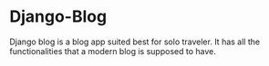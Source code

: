 # Django-Blog
Django blog is a blog app suited best for solo traveler. It has all the functionalities that a modern blog is supposed to have. 


